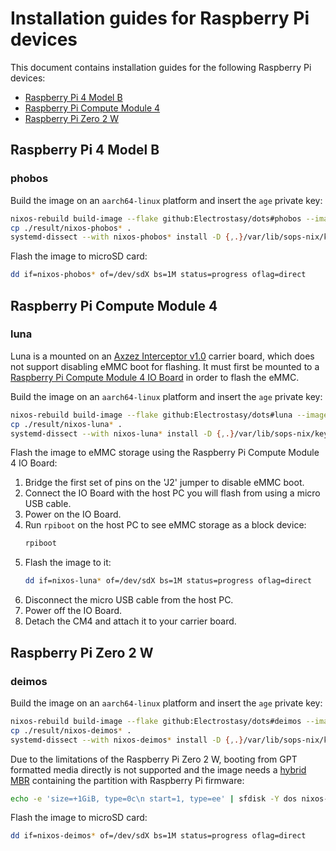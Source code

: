 # Installation guides for Raspberry Pi devices

This document contains installation guides for the following Raspberry Pi
devices:
- [Raspberry Pi 4 Model B](https://www.raspberrypi.com/products/raspberry-pi-4-model-b/)
- [Raspberry Pi Compute Module 4](https://www.raspberrypi.com/products/compute-module-4/?variant=raspberry-pi-cm4001000)
- [Raspberry Pi Zero 2 W](https://www.raspberrypi.com/products/raspberry-pi-zero-2-w/)


## Raspberry Pi 4 Model B
### phobos

Build the image on an `aarch64-linux` platform and insert the `age` private
key:
```sh
nixos-rebuild build-image --flake github:Electrostasy/dots#phobos --image-variant raw
cp ./result/nixos-phobos* .
systemd-dissect --with nixos-phobos* install -D {,.}/var/lib/sops-nix/keys.txt
```

Flash the image to microSD card:
```sh
dd if=nixos-phobos* of=/dev/sdX bs=1M status=progress oflag=direct
```


## Raspberry Pi Compute Module 4
### luna

Luna is a mounted on an [Axzez Interceptor v1.0] carrier board, which does not
support disabling eMMC boot for flashing. It must first be mounted to a
[Raspberry Pi Compute Module 4 IO Board] in order to flash the eMMC.

Build the image on an `aarch64-linux` platform and insert the `age` private
key:
```sh
nixos-rebuild build-image --flake github:Electrostasy/dots#luna --image-variant raw
cp ./result/nixos-luna* .
systemd-dissect --with nixos-luna* install -D {,.}/var/lib/sops-nix/keys.txt
```

Flash the image to eMMC storage using the Raspberry Pi Compute Module 4 IO
Board:

1. Bridge the first set of pins on the 'J2' jumper to disable eMMC boot.
2. Connect the IO Board with the host PC you will flash from using a micro USB
   cable.
3. Power on the IO Board.
4. Run `rpiboot` on the host PC to see eMMC storage as a block device:
   ```sh
   rpiboot
   ```
5. Flash the image to it:
   ```sh
   dd if=nixos-luna* of=/dev/sdX bs=1M status=progress oflag=direct
   ```
6. Disconnect the micro USB cable from the host PC.
7. Power off the IO Board.
8. Detach the CM4 and attach it to your carrier board.

[Axzez Interceptor v1.0]: https://www.axzez.com/product-page/interceptor-carrier-board
[Raspberry Pi Compute Module 4 IO Board]: https://www.raspberrypi.com/products/compute-module-4-io-board/


## Raspberry Pi Zero 2 W
### deimos

Build the image on an `aarch64-linux` platform and insert the `age` private
key:
```sh
nixos-rebuild build-image --flake github:Electrostasy/dots#deimos --image-variant raw
cp ./result/nixos-deimos* .
systemd-dissect --with nixos-deimos* install -D {,.}/var/lib/sops-nix/keys.txt
```

Due to the limitations of the Raspberry Pi Zero 2 W, booting from GPT formatted
media directly is not supported and the image needs a [hybrid MBR] containing
the partition with Raspberry Pi firmware:
```sh
echo -e 'size=+1GiB, type=0c\n start=1, type=ee' | sfdisk -Y dos nixos-deimos*
```

Flash the image to microSD card:
```sh
dd if=nixos-deimos* of=/dev/sdX bs=1M status=progress oflag=direct
```

[hybrid MBR]: ../raspberry-pi/hybrid-mbr.md
